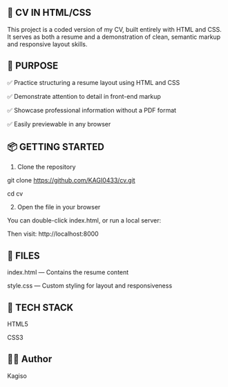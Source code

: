 ## 📄 CV IN HTML/CSS

This project is a coded version of my CV, built entirely with HTML and CSS. It serves as both a resume and a demonstration of clean, semantic markup and responsive layout skills.


## 🧠 PURPOSE

✅ Practice structuring a resume layout using HTML and CSS

✅ Demonstrate attention to detail in front-end markup

✅ Showcase professional information without a PDF format

✅ Easily previewable in any browser



## 📦 GETTING STARTED 

1. Clone the repository

git clone https://github.com/KAGI0433/cv.git

cd cv


2. Open the file in your browser
   
You can double-click index.html, or run a local server:

Then visit: http://localhost:8000


## 📁 FILES

index.html — Contains the resume content

style.css — Custom styling for layout and responsiveness


## 🧰 TECH STACK

HTML5

CSS3


## 🙋‍♂️ Author
Kagiso


